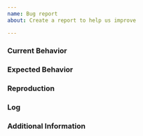 ```yaml
---
name: Bug report
about: Create a report to help us improve

---
```


<!--
Hi!

Please use the template below for issue bugs found within js-amino.

Provide a general summary of the issue in the title above and use relevant fields below to define the problem.

-->
### Current Behavior
[comment]: # (Describe what actually happened.)

### Expected Behavior
[comment]: # (Describe what you expected to happen.)

### Reproduction
[comment]: # (Describe how we can replicate the bug step by step.)

### Log
[comment]: # (Also you can attach log to this issue.)

### Additional Information
[comment]: # (Any other information that would be useful, content, screenshots, etc.)
